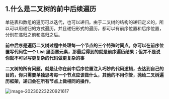 ## 1.什么是二叉树的前中后续遍历

单链表和数组的遍历可以迭代，也可以递归。由于二叉树的结构的递归定义的，所以可以用递归的方式遍历。并且递归形式的遍历，都可以有前序位置和后序位置，分别在递归之前和递归之后。

**前中后序是遍历二叉树过程中处理每一个节点的三个特殊时间点。你可以在前序位置写代码往一个 List 里面塞元素，那最后得到的就是前序遍历结果；但并不是说你就不可以写更复杂的代码做更复杂的事**



**二叉树的所有问题，就是让你在前中后序位置注入巧妙的代码逻辑，去达到自己的目的，你只需要单独思考每一个节点应该做什么，其他的不用你管，抛给二叉树遍历框架，递归会在所有节点上做相同的操作**。







![image-20230223220921617](C:\Users\DELL\AppData\Roaming\Typora\typora-user-images\image-20230223220921617.png)